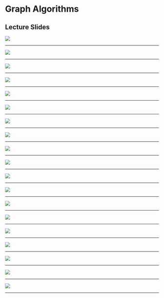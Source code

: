 # Graph Algorithms

<h2 id="slides">Lecture Slides</h2>
<img src="https://github.com/claytonjwong/Algorithms-Stanford/blob/master/documentation/graphs/graphs_01.png" />
<hr/>
<img src="https://github.com/claytonjwong/Algorithms-Stanford/blob/master/documentation/graphs/graphs_02.png" />
<hr/>
<img src="https://github.com/claytonjwong/Algorithms-Stanford/blob/master/documentation/graphs/graphs_03.png" />
<hr/>
<img src="https://github.com/claytonjwong/Algorithms-Stanford/blob/master/documentation/graphs/graphs_04.png" />
<hr/>
<img src="https://github.com/claytonjwong/Algorithms-Stanford/blob/master/documentation/graphs/graphs_05.png" />
<hr/>
<img src="https://github.com/claytonjwong/Algorithms-Stanford/blob/master/documentation/graphs/graphs_06.png" />
<hr/>
<img src="https://github.com/claytonjwong/Algorithms-Stanford/blob/master/documentation/graphs/graphs_07.png" />
<hr/>
<img src="https://github.com/claytonjwong/Algorithms-Stanford/blob/master/documentation/graphs/graphs_08.png" />
<hr/>
<img src="https://github.com/claytonjwong/Algorithms-Stanford/blob/master/documentation/graphs/graphs_09.png" />
<hr/>
<img src="https://github.com/claytonjwong/Algorithms-Stanford/blob/master/documentation/graphs/graphs_10.png" />
<hr/>
<img src="https://github.com/claytonjwong/Algorithms-Stanford/blob/master/documentation/graphs/graphs_11.png" />
<hr/>
<img src="https://github.com/claytonjwong/Algorithms-Stanford/blob/master/documentation/graphs/graphs_12.png" />
<hr/>
<img src="https://github.com/claytonjwong/Algorithms-Stanford/blob/master/documentation/graphs/graphs_13.png" />
<hr/>
<img src="https://github.com/claytonjwong/Algorithms-Stanford/blob/master/documentation/graphs/graphs_14.png" />
<hr/>
<img src="https://github.com/claytonjwong/Algorithms-Stanford/blob/master/documentation/graphs/graphs_15.png" />
<hr/>
<img src="https://github.com/claytonjwong/Algorithms-Stanford/blob/master/documentation/graphs/graphs_16.png" />
<hr/>
<img src="https://github.com/claytonjwong/Algorithms-Stanford/blob/master/documentation/graphs/graphs_17.png" />
<hr/>
<img src="https://github.com/claytonjwong/Algorithms-Stanford/blob/master/documentation/graphs/graphs_18.png" />
<hr/>
<img src="https://github.com/claytonjwong/Algorithms-Stanford/blob/master/documentation/graphs/graphs_19.png" />
<hr/>

